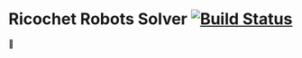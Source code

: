 # Ricochet Robots Solver [![Build Status](https://travis-ci.org/neilgarb/ricochet.svg?branch=master)](https://travis-ci.org/neilgarb/ricochet)

🤖
